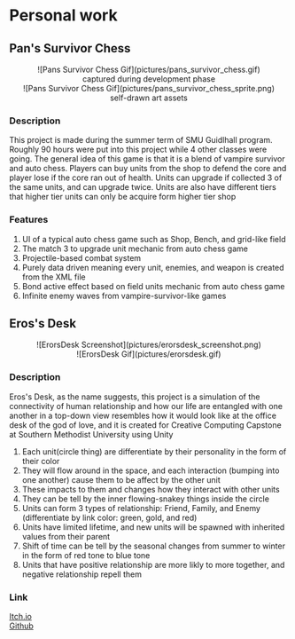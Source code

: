 # Personal work

## Pan's Survivor Chess

<span style="display:block;text-align:center">
![Pans Survivor Chess Gif](pictures/pans_survivor_chess.gif)
</span>

<span style="display:block;text-align:center">
captured during development phase
</span>

<span style="display:block;text-align:center">
![Pans Survivor Chess Gif](pictures/pans_survivor_chess_sprite.png)
</span>

<span style="display:block;text-align:center">
self-drawn art assets
</span>

### Description

This project is made during the summer term of SMU Guidlhall program. Roughly 90 hours were put into this project while 4 other classes were going. The general idea of this game is that it is a blend of vampire survivor and auto chess. Players can buy units from the shop to defend the core and player lose if the core ran out of health. Units can upgrade if collected 3 of the same units, and can upgrade twice. Units are also have different tiers that higher tier units can only be acquire form higher tier shop

### Features

1. UI of a typical auto chess game such as Shop, Bench, and grid-like field
2. The match 3 to upgrade unit mechanic from auto chess game
3. Projectile-based combat system 
4. Purely data driven meaning every unit, enemies, and weapon is created from the XML file
5. Bond active effect based on field units mechanic from auto chess game
6. Infinite enemy waves from vampire-survivor-like games

## Eros's Desk

<span style="display:block;text-align:center">
![ErorsDesk Screenshot](pictures/erorsdesk_screenshot.png)
</span>

<span style="display:block;text-align:center">
![ErorsDesk Gif](pictures/erorsdesk.gif)
</span>

### Description

Eros's Desk, as the name suggests, this project is a simulation of the connectivity of human relationship and how our life are entangled with one another in a top-down view resembles how it would look like at the office desk of the god of love, and it is created for Creative Computing Capstone at Southern Methodist University using Unity

1. Each unit(circle thing) are differentiate by their personality in the form of their color
2. They will flow around in the space, and each interaction (bumping into one another) cause them to be affect by the other unit
3. These impacts to them and changes how they interact with other units
4. They can be tell by the inner flowing-snakey things inside the circle
5. Units can form 3 types of relationship: Friend, Family, and Enemy (differentiate by link color: green, gold, and red)
6. Units have limited lifetime, and new units will be spawned with inherited values from their parent
7. Shift of time can be tell by the seasonal changes from summer to winter in the form of red tone to blue tone
8. Units that have positive relationship are more likly to more together, and negative relationship repell them

### Link

[Itch.io](https://yimingp.itch.io/erors-desk)  
[Github](https://github.com/yimingp/Eros-s-Desk)  
